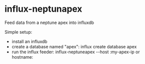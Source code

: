 # influx-neptunapex
Feed data from a neptune apex into influxdb

Simple setup:

* install an influxdb
* create a database named "apex":
  influx
  create database apex
* run the influx feeder:
  influx-neptuneapex --host :my-apex-ip or hostname:
